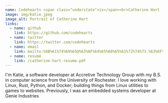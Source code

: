 ```yaml
---
name: Codehearts <span class="understate">is</span><br>Catherine Hart
image: img/katie.jpeg
image_alt: Portrait of Catherine Hart
links:
  - name: github
    link: https://github.com/codehearts
  - name: twitter
    link: https://twitter.com/codehearts
  - name: email
    link: mailto:%6B%61%74%69%65@%63%6F%64%65%68%65%61%72%74%73.%63%6F%6D
  - name: resumé
    link: /catherine-hart-resume.pdf
---
```


I'm Katie, a software developer at Accretive Technology Group with my B.S. in computer science from the University of Rochester. I love working with Linux, Rust, Python, and Docker; building things from Linux utilities to games to websites. Previously, I was an embedded systems developer at Genie Industries
